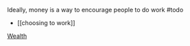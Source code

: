 Ideally, money is a way to encourage people to do work #todo

 - [[choosing to work]]

[Wealth](https://mkorostoff.github.io/1-pixel-wealth/)